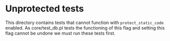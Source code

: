 # Unprotected tests

This   directory   contains   tests   that     cannot    function   with
`protect_static_code` enabled. As core/test_db.pl  tests the functioning
of this flag and setting this flag cannot   be  undone we must run these
tests first.
